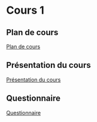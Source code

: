 # Cours 1
<h2>Plan de cours</h2>
<a href="https://cmontmorency365-my.sharepoint.com/:b:/g/personal/lora_boisvert_cmontmorency_qc_ca/EcqCqA-qXuZIoCr18ERuHJoBxXxthafuzz1Zf4cRIkcGhw?e=gxqAFc">Plan de cours</a>

<h2>Présentation du cours</h2>
<a href="https://cmontmorency365-my.sharepoint.com/:b:/g/personal/lora_boisvert_cmontmorency_qc_ca/Ebf4qp-R6jZNm09ZDJVkKwcByQzm8933SJt-d1ApPTFnlA?e=VL1aBo">Présentation du cours</a>

 <h2>Questionnaire</h2>
 <a href="https://forms.office.com/Pages/ResponsePage.aspx?id=x5Wp_94QyE6V2yjtBXZFXTWNUESufAFKvVivJEYUtYpUNldORE9BRTJNTUdKSk9WSjFTMUxBRjkxMi4u">Questionnaire</a>
